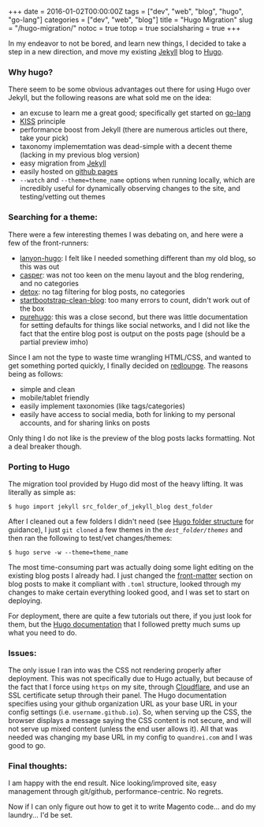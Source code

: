 +++
date = 2016-01-02T00:00:00Z
tags = ["dev", "web", "blog", "hugo", "go-lang"]
categories = ["dev", "web", "blog"]
title = "Hugo Migration"
slug = "/hugo-migration/"
notoc = true
totop = true
socialsharing = true
+++

In my endeavor to not be bored, and learn new things, I decided to take a step in a new direction, and move my existing [Jekyll](http://jekyllrb.com/) blog to [Hugo](http://gohugo.io/). 

### Why hugo?
There seem to be some obvious advantages out there for using Hugo over Jekyll, but the following reasons are what sold me on the idea:

* an excuse to learn me a great good; specifically get started on [go-lang](https://golang.org/)
* [KISS](https://en.wikipedia.org/wiki/KISS_principle) principle
* performance boost from Jekyll (there are numerous articles out there, take your pick)
* taxonomy implememtation was dead-simple with a decent theme (lacking in my previous blog version)
* easy migration from [Jekyll](https://gohugo.io/tutorials/migrate-from-jekyll/)
* easily hosted on [github pages](https://gohugo.io/tutorials/github-pages-blog/)
* `--watch` and `--theme=theme_name` options when running locally, which are incredibly useful for dynamically observing changes to the site, and testing/vetting out themes

### Searching for a theme:
There were a few interesting themes I was debating on, and here were a few of the front-runners:

* [lanyon-hugo](http://themes.gohugo.io/lanyon/): I felt like I needed something different than my old blog, so this was out
* [casper](http://themes.gohugo.io/casper/): was not too keen on the menu layout and the blog rendering, and no categories
* [detox](http://themes.gohugo.io/detox/): no tag filtering for blog posts, no categories
* [startbootstrap-clean-blog](http://themes.gohugo.io/startbootstrap-clean-blog/): too many errors to count, didn't work out of the box
* [purehugo](http://themes.gohugo.io/purehugo/): this was a close second, but there was little documentation for setting defaults for things like social networks, and I did not like the fact that the entire blog post is output on the posts page (should be a partial preview imho)

Since I am not the type to waste time wrangling HTML/CSS, and wanted to get something ported quickly, I finally decided on [redlounge](http://themes.gohugo.io/redlounge/). The reasons being as follows:

* simple and clean
* mobile/tablet friendly
* easily implement taxonomies (like tags/categories)
* easily have access to social media, both for linking to my personal accounts, and for sharing links on posts

Only thing I do not like is the preview of the blog posts lacks formatting. Not a deal breaker though.

### Porting to Hugo
The migration tool provided by Hugo did most of the heavy lifting. It was literally as simple as:

	$ hugo import jekyll src_folder_of_jekyll_blog dest_folder

After I cleaned out a few folders I didn't need (see [Hugo folder structure](https://gohugo.io/overview/source-directory/) for guidance), I just `git cloned` a few themes in the *`dest_folder/themes`* and then ran the following to test/vet changes/themes:

	$ hugo serve -w --theme=theme_name

The most time-consuming part was actually doing some light editing on the existing blog posts I already had. I just changed the [front-matter](https://gohugo.io/content/front-matter/) section on blog posts to make it compliant with `.toml` structure, looked through my changes to make certain everything looked good, and I was set to start on deploying.

For deployment, there are quite a few tutorials out there, if you just look for them, but the [Hugo documentation](https://gohugo.io/tutorials/github-pages-blog/#hosting-personal-organization-pages:fcefb200141ace3e7bfd6542457b7a72) that I followed pretty much sums up what you need to do.

### Issues:
The only issue I ran into was the CSS not rendering properly after deployment. This was not specifically due to Hugo actually, but because of the fact that I force using `https` on my site, through [Cloudflare](https://www.cloudflare.com/), and use an SSL certificate setup through their panel. The Hugo documentation specifies using your github organization URL as your base URL in your config settings (i.e. `username.github.io`). So, when serving up the CSS, the browser displays a message saying the CSS content is not secure, and will not serve up mixed content (unless the end user allows it). All that was needed was changing my base URL in my config to `quandrei.com` and I was good to go.

### Final thoughts:
I am happy with the end result. Nice looking/improved site, easy management through git/github, performance-centric. No regrets.

Now if I can only figure out how to get it to write Magento code... and do my laundry... I'd be set.